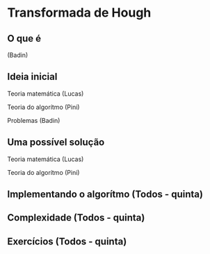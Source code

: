 Transformada de Hough
======

O que é
---------
(Badin)


Ideia inicial
---------
Teoria matemática (Lucas)

Teoria do algorítmo (Pini)

Problemas (Badin)


Uma possível solução
---------
Teoria matemática (Lucas)

Teoria do algorítmo (Pini)


Implementando o algorítmo (Todos - quinta)
---------


Complexidade  (Todos - quinta)
---------


Exercícios  (Todos - quinta)
---------
